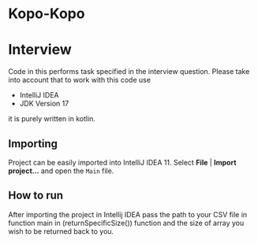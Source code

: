 # Kopo-Kopo

Interview
===========

Code in this performs task specified in the interview question.
Please take into account that to work with this code use
<ul>
  <li>IntelliJ IDEA </li>
  <li>JDK Version 17 </li>
</ul>

it is purely written in kotlin.

## Importing

Project can be easily imported into IntelliJ IDEA 11.
Select **File** | **Import project…** and open the ``Main`` file.

## How to run
After importing the project in Intellij IDEA pass the path to your CSV file in function main in (returnSpecificSize()) function and the size of array you wish to be returned back to you.

